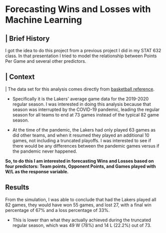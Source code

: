 # Forecasting Wins and Losses with Machine Learning





## \| Brief History

I got the idea to do this project from a previous project I did in my STAT 632 class. In that presentation I tried to model the relationship between Points Per Game and several other predictors.

## \| Context

| The data set for this analysis comes directly from [basketball reference](https://www.basketball-reference.com/teams/LAL/2023_games.html).

-   Specifically it is the Lakers' average game data for the 2019-2020 regular season. I was interested in doing this analysis because that season was interrupted by the COVID-19 pandemic, leading the regular season for all teams to end at 73 games instead of the typical 82 game season.

-   At the time of the pandemic, the Lakers had only played 63 games as did other teams, and when it resumed they played an additional 10 games, not including a truncated playoffs. I was interested to see if there would be any differences between the pandemic games versus if the pandemic never happened.

**So, to do this I am interested in forecasting Wins and Losses based on four predictors: Team points, Opponent Points, and Games played with W/L as the response variable.**


## Results 

From the simulation, I was able to conclude that had the Lakers played all 82 games, they would have won 55 games, and lost 27, with a final win percentage of 67% and a loss percentage of 33%.

- This is lower than what they actually achieved during the truncated regular season, which was 49 W (78%) and 14 L (22.2%) out of 73.
